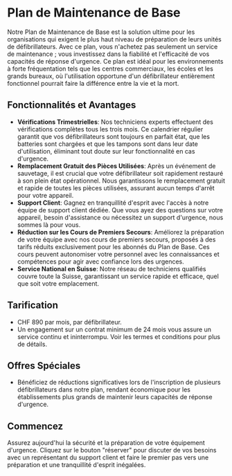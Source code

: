 # Plan de Maintenance de Base

Notre Plan de Maintenance de Base est la solution ultime pour les organisations qui exigent le plus haut niveau de préparation de leurs unités de défibrillateurs. Avec ce plan, vous n'achetez pas seulement un service de maintenance ; vous investissez dans la fiabilité et l'efficacité de vos capacités de réponse d'urgence. Ce plan est idéal pour les environnements à forte fréquentation tels que les centres commerciaux, les écoles et les grands bureaux, où l'utilisation opportune d'un défibrillateur entièrement fonctionnel pourrait faire la différence entre la vie et la mort.

## Fonctionnalités et Avantages

- **Vérifications Trimestrielles**: Nos techniciens experts effectuent des vérifications complètes tous les trois mois. Ce calendrier régulier garantit que vos défibrillateurs sont toujours en parfait état, que les batteries sont chargées et que les tampons sont dans leur date d'utilisation, éliminant tout doute sur leur fonctionnalité en cas d'urgence.
- **Remplacement Gratuit des Pièces Utilisées**: Après un événement de sauvetage, il est crucial que votre défibrillateur soit rapidement restauré à son plein état opérationnel. Nous garantissons le remplacement gratuit et rapide de toutes les pièces utilisées, assurant aucun temps d'arrêt pour votre appareil.
- **Support Client**: Gagnez en tranquillité d'esprit avec l'accès à notre équipe de support client dédiée. Que vous ayez des questions sur votre appareil, besoin d'assistance ou nécessitez un support d'urgence, nous sommes là pour vous.
- **Réduction sur les Cours de Premiers Secours**: Améliorez la préparation de votre équipe avec nos cours de premiers secours, proposés à des tarifs réduits exclusivement pour les abonnés du Plan de Base. Ces cours peuvent autonomiser votre personnel avec les connaissances et compétences pour agir avec confiance lors des urgences.
- **Service National en Suisse**: Notre réseau de techniciens qualifiés couvre toute la Suisse, garantissant un service rapide et efficace, quel que soit votre emplacement.

## Tarification

- CHF 890 par mois, par défibrillateur.
- Un engagement sur un contrat minimum de 24 mois vous assure un service continu et ininterrompu. Voir les termes et conditions pour plus de détails.

## Offres Spéciales

- Bénéficiez de réductions significatives lors de l'inscription de plusieurs défibrillateurs dans notre plan, rendant économique pour les établissements plus grands de maintenir leurs capacités de réponse d'urgence.

## Commencez

Assurez aujourd'hui la sécurité et la préparation de votre équipement d'urgence. Cliquez sur le bouton "réserver" pour discuter de vos besoins avec un représentant du support client et faire le premier pas vers une préparation et une tranquillité d'esprit inégalées.
